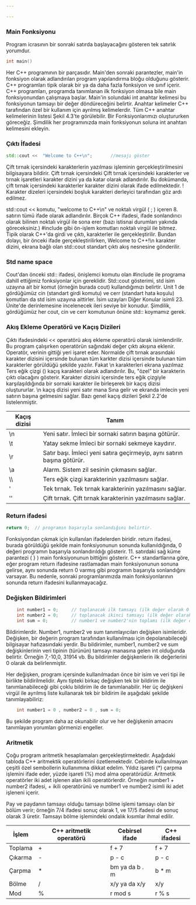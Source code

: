 ```yaml
---

---
```





### Main Fonksiyonu

Program icrasının bir sonraki satırda başlayacağını gösteren tek satırlık yorumdur.
```cpp
int main()
```
Her C++ programının bir parçasıdır. Main'den sonraki parantezler, main'in fonksiyon olarak adlandırılan program yapılandırma bloğu olduğunu gösterir. C++ programları tipik olarak bir ya da daha fazla fonksiyon ve sınıf içerir. C++ programları, programda tanımlanan ilk fonksiyon olmasa bile main fonksiyonundan çalışmaya başlar. Main'in solundaki int anahtar kelimesi bu fonksiyonun tamsayı bir değer döndüreceğini belirtir. Anahtar kelimeler C++ tarafından özel bir kullanım için ayrılmış kelimelerdir. Tüm C++ anahtar kelimelerinin listesi Şekil 4.3'te görülebilir. Bir Fonksiyonlarımızı oluştururken göreceğiz. Şimdilik her programınızda main fonksiyonun soluna int anahtarı kelimesini ekleyin.

### Çıktı İfadesi
```cpp
std::cout <<  "Welcome to C++\n";       //mesajı göster
```
Çift tırnak içersindeki karakterlerin yazılması işleminin gerçekleştirilmesini bilgisayara bildirir. Çift tırnak içersindeki Çift tırnak içersindeki karakterler ve tırnak işaretleri karakter dizini ya da katar olarak adlandırılır. Bu dokümanda, çift tırnak içersindeki karakterler karakter dizini olarak ifade edilmektedir. ! Karakter dizeleri içersindeki boşluk karakteri derleyici tarafından göz ardı edilmez.

std::cout << komutu, "welcome to C++\n" ve noktalı virgül ( ; ) içeren 8. satırın tümü ifade olarak adlandırılır. Birçok C++ ifadesi, ifade sonlandırıcı olarak bilinen noktalı virgül ile sona erer (bazı istisnai durumları yakında göreceksiniz.)
#include gibi ön-işlem komutları noktalı virgül ile bitmez. Tipik olarak C++'da girdi ve çıktı, karakterler ile gerçekleştirilir. Bundan dolayı, bir önceki ifade gerçekleştirilirken, Welcome to C++!\n karakter dizini, ekrana bağlı olan std::cout standart çıktı akış nesnesine gönderilir.

### Std name space

Cout'dan önceki std:: ifadesi, önişlemci komutu olan #include<iostream> ile programa dahill ettiğimiz fonksiyonlar için gereklidir. Std::cout gösterimi, std isim uzayına ait bir komut (örneğin burada cout) kullandığımızı belirtir. Unit 1 de gördüğümüz cin (standart girdi komutu) ve cerr (standart hata koşulu) komutları da std isim uzayına aittirler. İsim uzayları Diğer Konular isimli 23. Ünite'de derinlemesine incelenecek ileri seviye bir konudur. Şimdilik, gördüğümüz her cout, cin ve cerr komutunun önüne std:: koymamız gerek.

### Akış Ekleme Operatörü ve Kaçış Dizileri

Çıktı ifadesindeki << operatörü akış ekleme operatörü olarak isimlendirilir. Bu program çalışırken operatörün sağındaki değer çıktı akışına eklenir. Operatör, verinin gittiği yeri işaret eder. Normalde çift tırnak arasındaki karakter dizisini içersinde bulunan tüm karkter dizisi içersinde bulunan tüm karakterler görüldüğü şekilde yazılır. Fakat \n karakterleri ekrana yazılmaz Ters eğik çizgi (\) kaçış karakteri olarak adlandırılır. Bu, "özel" bir karakterin çıktı olacağını gösterir. Karakter dizisini içersinde ters eğik çizgiyle karşılaşıldığında bir sornaki karakter ile birleşerek bir kaçış dizisi oluştururlar. \n kaçış dizisi yeni satır mana
Sına gelir ve ekranda imlecin yeni satırın başına gelmesini sağlar. Bazı genel kaçış dizileri Şekil 2.2'de listelenmiştir.

| Kaçış dizisi | Tanım                                                           |
|--------------|-----------------------------------------------------------------|
| \n   | Yeni satır. İmleci bir sornaki satırın başına götürür.                  |
| \t   | Yatay sekme İmleci bir sornaki sekmeye kaydırır.                        |
| \r   | Satır başı. İmleci yeni satıra geçirmeyip, aynı satırın başına götürür. |
| \a   | Alarm. Sistem zil sesinin çıkmasını sağlar.                             |
| \\\\ | Ters eğik çizgi karakterinin yazılmasını sağlar.                        |
| \'   | Tek tırnak. Tek tırnak karakterinin yazılmasını sağlar.                 |
| \''  | Çift tırnak. Çift tırnak karakterinin yazılmasını sağlar.               |

### Return ifadesi
```cpp
return 0;  // programın başarıyla sonlandığını belirtir.
```
Fonksiyondan çıkmak için kullanılan ifadelerden biridir. return ifadesi, burada görüldüğü şekilde main fonksiyonunun sonunda kullanıldığında, 0 değeri programın başarıyla sonlandırıldığı gösterir. 11. satırdaki sağ küme parantezi ( } ) main fonksiyonunun bittiğini gösterir. C++ standartlarına göre, eğer program return ifadesine rastlamadan main fonksiyonunun sonuna gelirse, aynı sonunda return 0 varmış gibi programın başarıyla sonlandığını varsayar. Bu nedenle, sonraki programlarımızda main fonksiyonlarının sonunda return ifadesini kullanmayacağız.

### Değişken Bildirimleri
```cpp
    int number1 = 0;     // toplanacak ilk tamsayı (ilk değer olarak 0 verilmiştir.)
    int number2 = 0;     // toplanacak ikinci tamsayı (ilk değer olarak 0 verilmiştir.)
    int sum = 0;         // number1 ve number2'nin toplamı (ilk değer olarak 0 verilmiştir.)
```
Bildirimlerdir. Number1, number2 ve sum tanımlayıcıları değişken isimleridir. Değişken, bir değerin program tarafından kullanılması için depolanabileceği bilgisayar hafızasındaki yerdir. Bu bildirimler, number1, number2 ve sum değişkinlerinin veri tipinin (türünün) tamsayı manasına gelen int olduğunda belirtir. Örneğin 7,-10,0, 31914 vb. Bu bildirimler değişkenlerin ilk değerlerini 0 olarak da belirlenmiştir.

Her değişken, program içersinde kullanılmadan önce bir isim ve veri tipi ile birlikte bildirilmelidir. Aynı tipteki birkaç değişken tek bir bildirim ile tanımlanabileceği gibi çoklu bildirim ile de tanımlanabilir. Her üç değişkeni virgül ile ayrılmış liste kullanarak tek bir bildirim ile aşağıdaki şekilde tanımlayabiliriz:
```cpp
    int number1 = 0 , number2 = 0 , sum = 0;
```
Bu şekilde program daha az okunabilir olur ve her değişkenin amacını tanımlayan yorumları görmenizi engeller.

### Aritmetik

Çoğu program aritmetik hesaplamaları gerçekleştirmektedir. Aşağıdaki tabloda C++ aritmektik operatörlerini özetlemektedir. Cebirde kullanılmayan çeşitli özel sembollerin kullanımına dikkat edelim. Yıldız işareti (*) çarpma işlemini ifade eder, yüzde işareti (%) mod alma operatörüdür. Aritmetik operatörler iki adet işlenen alan ikili operatörlerdir. Örneğin number1 + number2 ifadesi, + ikili operatörünü ve number1 ve number2 isimli iki adet işleneni içerir.

Pay ve paydanın tamsayı olduğu tamsayı bölme işlemi tamsayı olan bir bölüm verir; örneğin 7/4 ifadesi sonuç olarak 1, ve 17/5 ifadesi de sonuç olarak 3 üretir. Tamsayı bölme işlemindeki ondalık kısımlar ihmal edilir.

| İşlem   | C++ aritmetik operatörü | Cebirsel ifade  | C++ ifadesi |
|---------|-------------------------|-----------------|-------------|
| Toplama | +                       | f + 7           | f + 7       |
| Çıkarma | -                       | p - c           | p - c       |
| Çarpma  | *                       | bm ya da b .  m | b * m       |
| Bölme   | /                       | x/y  ya da x/y  | x/y         |
| Mod     | %                       | r mod s         | r % s       |















